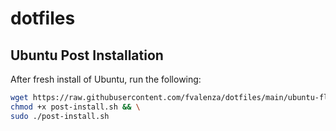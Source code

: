 # dotfiles


## Ubuntu Post Installation

After fresh install of Ubuntu, run the following:

```sh
wget https://raw.githubusercontent.com/fvalenza/dotfiles/main/ubuntu-flw/post-installation-scripts/post-install.sh && \
chmod +x post-install.sh && \
sudo ./post-install.sh
```
